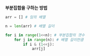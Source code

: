 __부분집합을 구하는 방법__

```python
arr = [] # 임의 배열

n = len(arr) # 배열 길이

for i in range(1<<n): # 부분집합의 갯수
    for j in range(n): # 배열 길이만큼
        if i & (1<<j):
            arr[j]
```

